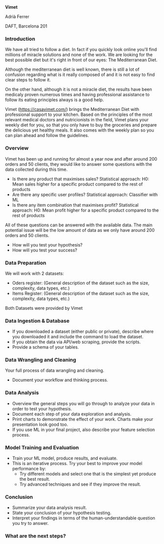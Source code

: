 **Vimet**

Adrià Ferrer

DAFT, Barcelona 201

### Introduction
We have all tried to follow a diet. In fact if you quickly look online you'll find millions of miracle solutions and none of the work. We are looking for the best possible diet but it's right in front of our eyes: The Mediterranean Diet.

Although the mediterranean diet is well known, there is still a lot of confusion regarding what is it really composed of and it is not easy to find clear steps to follow it.

On the other hand, although it is not a miracle diet, the results have been medicaly proven numerous times and having professional assistance to follow its eating principles always is a good help.

Vimet (https://casavimet.com/) brings the Mediterranean Diet with professional support to your kitchen. Based on the principles of the most relevant medical doctors and nutricionists in the field, Vimet plans your weekly diet for you, so that you only have to buy the groceries and prepare the delicious yet healthy meals. It also comes with the weekly plan so you can plan ahead and follow the guidelines.

### Overview
Vimet has been up and running for almost a year now and after around 200 orders and 50 clients, they would like to answer some questions with the data collected during this time.

* Is there any product that maximises sales?
Statistical approach: H0: Mean sales higher for a specific product compared to the rest of products
* Are there any specific user profiles?
Statistical approach: Classifier with ML
* Is there any item combination that maximises profit?
Statistical approach: H0: Mean profit higher for a specific product compared to the rest of products

All of these questions can be answered with the available data. The main potential issue will be the low amount of data as we only have around 200 orders and 50 clients.


* How will you test your hypothesis?
* How will you test your success?

### Data Preparation
We will work with 2 datasets:
* Oders register:
(General description of the dataset such as the size, complexity, data types, etc.)
* Items Register: 
(General description of the dataset such as the size, complexity, data types, etc.)

Both Datasets were provided by Vimet

### Data Ingestion & Database
* If you downloaded a dataset (either public or private), describe where you downloaded it and include the command to load the dataset.
* If you obtain the data via API/web scraping, provide the scripts.
* Provide a schema of your tables.

### Data Wrangling and Cleaning
Your full process of data wrangling and cleaning.
* Document your workflow and thinking process.

### Data Analysis
* Overview the general steps you will go through to analyze your data in order to test your hypothesis.
* Document each step of your data exploration and analysis.
* Print charts to demonstrate the effect of your work. Charts make your presentation look good too.
* If you use ML in your final project, also describe your feature selection process.

### Model Training and Evaluation
* Train your ML model, produce results, and evaluate.
* This is an iterative process. Try your best to improve your model performance by:
  * Try different models and select one that is the simplest yet produce the best result.
  * Try advanced techniques and see if they improve the result.

### Conclusion
* Summarize your data analysis result.
* State your conclusion of your hypothesis testing.
* Interpret your findings in terms of the human-understandable question you try to answer.

### What are the next steps?

